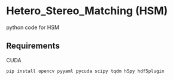 # Hetero_Stereo_Matching (HSM)
python code for HSM
 

## Requirements
CUDA

```
pip install opencv pyyaml pycuda scipy tqdm h5py hdf5plugin
```
